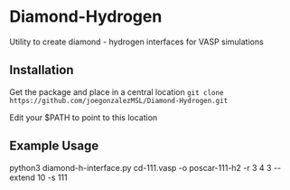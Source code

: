 # Diamond-Hydrogen
Utility to create diamond - hydrogen interfaces for VASP simulations

## Installation
Get the package and place in a central location
`git clone https://github.com/joegonzalezMSL/Diamond-Hydrogen.git`

Edit your $PATH to point to this location

## Example Usage
python3 diamond-h-interface.py cd-111.vasp -o poscar-111-h2 -r 3 4 3 --extend 10 -s 111
